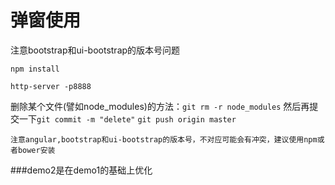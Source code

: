 # 弹窗使用
注意bootstrap和ui-bootstrap的版本号问题

``npm install``

``http-server -p8888``


删除某个文件(譬如node_modules)的方法：``git rm -r node_modules`` 然后再提交一下``git commit -m "delete"`` ``git push origin master``


``注意angular,bootstrap和ui-bootstrap的版本号，不对应可能会有冲突，建议使用npm或者bower安装``

###demo2是在demo1的基础上优化